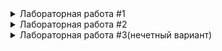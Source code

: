 <details>
  <summary>Лабораторная работа #1</summary>

  ![1](/lab1_1.png)  
  ////////////////////////////////////////////////////////////////////////////////////////////
  ![2](/lab1_2.png)  
  ////////////////////////////////////////////////////////////////////////////////////////////
  ![3](/lab1_3.png)  
  ////////////////////////////////////////////////////////////////////////////////////////////
  ![4](/lab1_4.png)  
  ////////////////////////////////////////////////////////////////////////////////////////////
  ![5](/lab1_5.png)  
  ////////////////////////////////////////////////////////////////////////////////////////////
  ![6](/lab1_6.png)  
  ////////////////////////////////////////////////////////////////////////////////////////////
  ![7](/lab1_7.png)  
  ////////////////////////////////////////////////////////////////////////////////////////////
  ![8](/lab1_8.png)  
  ////////////////////////////////////////////////////////////////////////////////////////////
  ![9](/lab1_9.png)  
  ////////////////////////////////////////////////////////////////////////////////////////////
  ![10](/lab1_10.png)  

</details>
<details>
  <summary>Лабораторная работа #2</summary>

  ![1](/lab2_1.png)  
  ////////////////////////////////////////////////////////////////////////////////////////////
  ![2](/lab2_2.png)  
  ////////////////////////////////////////////////////////////////////////////////////////////
  ![3](/lab2_3.png)  
  ////////////////////////////////////////////////////////////////////////////////////////////
  ![5](/lab2_5.png)  
  ////////////////////////////////////////////////////////////////////////////////////////////
  ![6](/lab2_6.png)  
  ////////////////////////////////////////////////////////////////////////////////////////////
  ![7](/lab2_7.png)  
  ////////////////////////////////////////////////////////////////////////////////////////////
  ![8](/lab2_8.png)  
  ////////////////////////////////////////////////////////////////////////////////////////////
  ![9](/lab2_9.png)  
  ////////////////////////////////////////////////////////////////////////////////////////////
  ![10](/lab2_10.png)  
  ////////////////////////////////////////////////////////////////////////////////////////////
  ![11](/lab2_11.png)  
  ////////////////////////////////////////////////////////////////////////////////////////////
  ![12](/lab2_12.png)  

  СНАЧАЛА СДЕЛАЛ С find, ОДНАКО ПРОЧИТАВ ВСПОМНИЛ, ЧТО НАДО БЕЗ НЕГО, ПОЭТОМУ СДЕЛАЛ И ТАК И ПО-ДРУГОМУ ПО-ДРУГОМУ НИЖЕ  
  ////////////////////////////////////////////////////////////////////////////////////////////
  ![13](/lab2_13.png)  
  ////////////////////////////////////////////////////////////////////////////////////////////
  ВРОДЕ БЫ ТОЛЬКО ТАК МОЖНО БЕЗ grep, find  
  ![14](/lab2_14.png)  

</details>

<details>
  <summary>Лабораторная работа #3(нечетный вариант)</summary>

  ![1](lab3/lab3_1.png)  
  
  ////////////////////////////////////////////////////////////////////////////////////////////
  
  ![2](lab3/lab3_2.png)  
  ////////////////////////////////////////////////////////////////////////////////////////////
  
  ![3](lab3/lab3_3.png)  
  
  ////////////////////////////////////////////////////////////////////////////////////////////
  
  ![4](lab3/lab3_4.png)  
  
  ////////////////////////////////////////////////////////////////////////////////////////////
  
  ![5](lab3/lab3_5.png)  
  
  ////////////////////////////////////////////////////////////////////////////////////////////
  
  ![6](lab3/lab3_6.png)  
  
  ////////////////////////////////////////////////////////////////////////////////////////////
  
  ![7](lab3/lab3_7.png)  
  
  ////////////////////////////////////////////////////////////////////////////////////////////
  
  ![8](lab3/lab3_8.png)  
  
  ////////////////////////////////////////////////////////////////////////////////////////////
  
  ![9](lab3/lab3_9.png)  
  
  ////////////////////////////////////////////////////////////////////////////////////////////
  
  ![10](lab3/lab3_10.png)  
</details>
